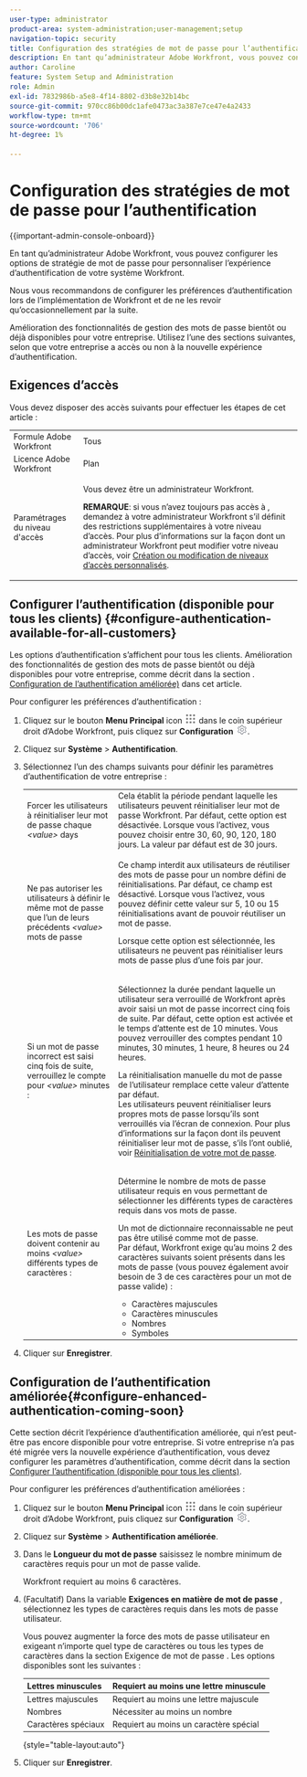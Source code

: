 ```yaml
---
user-type: administrator
product-area: system-administration;user-management;setup
navigation-topic: security
title: Configuration des stratégies de mot de passe pour l’authentification
description: En tant qu’administrateur Adobe Workfront, vous pouvez configurer les options de stratégie de mot de passe pour personnaliser l’expérience d’authentification de votre système Workfront.
author: Caroline
feature: System Setup and Administration
role: Admin
exl-id: 7832986b-a5e8-4f14-8802-d3b8e32b14bc
source-git-commit: 970cc86b00dc1afe0473ac3a387e7ce47e4a2433
workflow-type: tm+mt
source-wordcount: '706'
ht-degree: 1%

---
```


# Configuration des stratégies de mot de passe pour l’authentification

{{important-admin-console-onboard}}

En tant qu’administrateur Adobe Workfront, vous pouvez configurer les options de stratégie de mot de passe pour personnaliser l’expérience d’authentification de votre système Workfront.

Nous vous recommandons de configurer les préférences d’authentification lors de l’implémentation de Workfront et de ne les revoir qu’occasionnellement par la suite.

Amélioration des fonctionnalités de gestion des mots de passe bientôt ou déjà disponibles pour votre entreprise. Utilisez l’une des sections suivantes, selon que votre entreprise a accès ou non à la nouvelle expérience d’authentification.

## Exigences d’accès

Vous devez disposer des accès suivants pour effectuer les étapes de cet article :

<table style="table-layout:auto"> 
 <col> 
 <col> 
 <tbody> 
  <tr> 
   <td role="rowheader">Formule Adobe Workfront</td> 
   <td>Tous</td> 
  </tr> 
  <tr> 
   <td role="rowheader">Licence Adobe Workfront</td> 
   <td>Plan</td> 
  </tr> 
  <tr> 
   <td role="rowheader">Paramétrages du niveau d'accès</td> 
   <td> <p>Vous devez être un administrateur Workfront.</p> <p><b>REMARQUE</b>: si vous n’avez toujours pas accès à , demandez à votre administrateur Workfront s’il définit des restrictions supplémentaires à votre niveau d’accès. Pour plus d’informations sur la façon dont un administrateur Workfront peut modifier votre niveau d’accès, voir <a href="../../../administration-and-setup/add-users/configure-and-grant-access/create-modify-access-levels.md" class="MCXref xref">Création ou modification de niveaux d’accès personnalisés</a>.</p> </td> 
  </tr> 
 </tbody> 
</table>

## Configurer l’authentification (disponible pour tous les clients) {#configure-authentication-available-for-all-customers}

Les options d’authentification s’affichent pour tous les clients. Amélioration des fonctionnalités de gestion des mots de passe bientôt ou déjà disponibles pour votre entreprise, comme décrit dans la section . [Configuration de l’authentification améliorée)](#configure-enhanced-authentication-coming-soon) dans cet article.

Pour configurer les préférences d’authentification :

1. Cliquez sur le bouton **Menu Principal** icon ![](assets/main-menu-icon.png) dans le coin supérieur droit d’Adobe Workfront, puis cliquez sur **Configuration** ![](assets/gear-icon-settings.png).

1. Cliquez sur **Système** > **Authentification**.

1. Sélectionnez l’un des champs suivants pour définir les paramètres d’authentification de votre entreprise :

   <table style="table-layout:auto"> 
    <col> 
    <col> 
    <tbody> 
     <tr> 
      <td role="rowheader">Forcer les utilisateurs à réinitialiser leur mot de passe chaque <em>&lt;value&gt;</em> days</td> 
      <td>Cela établit la période pendant laquelle les utilisateurs peuvent réinitialiser leur mot de passe Workfront. Par défaut, cette option est désactivée. Lorsque vous l’activez, vous pouvez choisir entre 30, 60, 90, 120, 180 jours. La valeur par défaut est de 30 jours.</td> 
     </tr> 
     <tr> 
      <td role="rowheader">Ne pas autoriser les utilisateurs à définir le même mot de passe que l’un de leurs précédents <em>&lt;value&gt;</em> mots de passe</td> 
      <td> <p>Ce champ interdit aux utilisateurs de réutiliser des mots de passe pour un nombre défini de réinitialisations. Par défaut, ce champ est désactivé. Lorsque vous l’activez, vous pouvez définir cette valeur sur 5, 10 ou 15 réinitialisations avant de pouvoir réutiliser un mot de passe.</p> <p>Lorsque cette option est sélectionnée, les utilisateurs ne peuvent pas réinitialiser leurs mots de passe plus d’une fois par jour.</p> </td> 
     </tr> 
     <tr> 
      <td role="rowheader">Si un mot de passe incorrect est saisi cinq fois de suite, verrouillez le compte pour <em>&lt;value&gt;</em> minutes : </td> 
      <td> <p>Sélectionnez la durée pendant laquelle un utilisateur sera verrouillé de Workfront après avoir saisi un mot de passe incorrect cinq fois de suite. Par défaut, cette option est activée et le temps d’attente est de 10 minutes. Vous pouvez verrouiller des comptes pendant 10 minutes, 30 minutes, 1 heure, 8 heures ou 24 heures. </p> <p>La réinitialisation manuelle du mot de passe de l’utilisateur remplace cette valeur d’attente par défaut. <br>Les utilisateurs peuvent réinitialiser leurs propres mots de passe lorsqu’ils sont verrouillés via l’écran de connexion. Pour plus d’informations sur la façon dont ils peuvent réinitialiser leur mot de passe, s’ils l’ont oublié, voir <a href="../../../workfront-basics/manage-your-account-and-profile/managing-your-workfront-account/reset-your-password.md" class="MCXref xref">Réinitialisation de votre mot de passe</a>.</p> </td> 
     </tr> 
     <tr> 
      <td role="rowheader">Les mots de passe doivent contenir au moins <em>&lt;value&gt;</em> différents types de caractères :</td> 
      <td> <p>Détermine le nombre de mots de passe utilisateur requis en vous permettant de sélectionner les différents types de caractères requis dans vos mots de passe.</p> <p>Un mot de dictionnaire reconnaissable ne peut pas être utilisé comme mot de passe.<br>Par défaut, Workfront exige qu’au moins 2 des caractères suivants soient présents dans les mots de passe (vous pouvez également avoir besoin de 3 de ces caractères pour un mot de passe valide) : </p> 
       <ul> 
        <li>Caractères majuscules</li> 
        <li>Caractères minuscules</li> 
        <li>Nombres</li> 
        <li>Symboles</li> 
       </ul> </td> 
     </tr> 
    </tbody> 
   </table>

1. Cliquer sur **Enregistrer**.

## Configuration de l’authentification améliorée{#configure-enhanced-authentication-coming-soon}

Cette section décrit l’expérience d’authentification améliorée, qui n’est peut-être pas encore disponible pour votre entreprise. Si votre entreprise n’a pas été migrée vers la nouvelle expérience d’authentification, vous devez configurer les paramètres d’authentification, comme décrit dans la section [Configurer l’authentification (disponible pour tous les clients)](#configure-authentication-available-for-all-customers).

Pour configurer les préférences d’authentification améliorées :

1. Cliquez sur le bouton **Menu Principal** icon ![](assets/main-menu-icon.png) dans le coin supérieur droit d’Adobe Workfront, puis cliquez sur **Configuration** ![](assets/gear-icon-settings.png).

1. Cliquez sur **Système** > **Authentification améliorée**.
1. Dans le **Longueur du mot de passe** saisissez le nombre minimum de caractères requis pour un mot de passe valide.

   Workfront requiert au moins 6 caractères.

1. (Facultatif) Dans la variable **Exigences en matière de mot de passe** , sélectionnez les types de caractères requis dans les mots de passe utilisateur.

   Vous pouvez augmenter la force des mots de passe utilisateur en exigeant n’importe quel type de caractères ou tous les types de caractères dans la section Exigence de mot de passe . Les options disponibles sont les suivantes :

   | Lettres minuscules | Requiert au moins une lettre minuscule |
   |---|---|
   | Lettres majuscules | Requiert au moins une lettre majuscule |
   | Nombres | Nécessiter au moins un nombre |
   | Caractères spéciaux | Requiert au moins un caractère spécial |

   {style="table-layout:auto"}

1. Cliquer sur **Enregistrer**.
